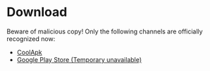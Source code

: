 # Download
Beware of malicious copy! Only the following channels are officially recognized now:
* [CoolApk](https://www.coolapk.com/apk/165728)
* [Google Play Store (Temporary unavailable)](#)


